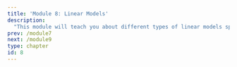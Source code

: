 ```yaml
---
title: 'Module 8: Linear Models'
description:
  "This module will teach you about different types of linear models specifically, Logistic regression. You will learn how this model can be interpreted as well as it's advantages and limitations."
prev: /module7
next: /module9
type: chapter
id: 8
---
```

